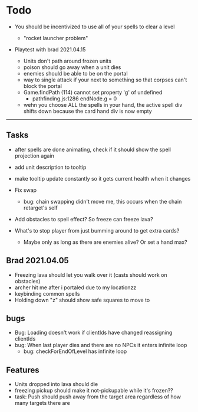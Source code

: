 # Todo

- You should be incentivized to use all of your spells to clear a level

  - "rocket launcher problem"

- Playtest with brad 2021.04.15
  - Units don't path around frozen units
  - poison should go away when a unit dies
  - enemies should be able to be on the portal
  - way to single attack if your next to something so that corpses can't block the portal
  - Game.findPath (114) cannot set property 'g' of undefined
    - pathfinding.js:1286 endNode.g = 0
  - wehn you choose ALL the spells in your hand, the active spell div shifts down because the card hand div is now empty

---

## Tasks

- after spells are done animating, check if it should show the spell projection again
- add unit description to tooltip
- make tooltip update constantly so it gets current health when it changes

- Fix swap
  - bug: chain swapping didn't move me, this occurs when the chain retarget's self
- Add obstacles to spell effect? So freeze can freeze lava?
- What's to stop player from just bumming around to get extra cards?
  - Maybe only as long as there are enemies alive? Or set a hand max?

## Brad 2021.04.05

- Freezing lava should let you walk over it (casts should work on obstacles)
- archer hit me after i portaled due to my locationzz
- keybinding common spells
- Holding down "z" should show safe squares to move to

## bugs

- Bug: Loading doesn't work if clientIds have changed reassigning clientIds
- bug: When last player dies and there are no NPCs it enters infinite loop
  - bug: checkForEndOfLevel has infinite loop

## Features

- Units dropped into lava should die
- freezing pickup should make it not-pickupable while it's frozen??
- task: Push should push away from the target area regardless of how many targets there are
